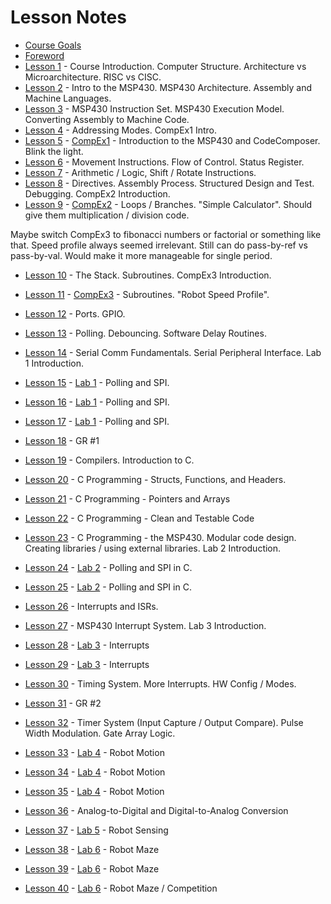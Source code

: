 # Lesson Notes

- [Course Goals](course_goals)
- [Foreword](foreword)
- [Lesson 1](L1/index.html) - Course Introduction. Computer Structure.  Architecture vs Microarchitecture.  RISC vs CISC.
- [Lesson 2](L2/) - Intro to the MSP430.  MSP430 Architecture.  Assembly and Machine Languages.
- [Lesson 3](L3/) - MSP430 Instruction Set.  MSP430 Execution Model.  Converting Assembly to Machine Code.
- [Lesson 4](L4/) - Addressing Modes.  CompEx1 Intro.
- [Lesson 5](L5/) - [CompEx1]() - Introduction to the MSP430 and CodeComposer.  Blink the light.
- [Lesson 6](L6/) - Movement Instructions.  Flow of Control.  Status Register.
- [Lesson 7](L7/) - Arithmetic / Logic, Shift / Rotate Instructions.
- [Lesson 8](L8/) - Directives.  Assembly Process.  Structured Design and Test.  Debugging.  CompEx2 Introduction.
- [Lesson 9](L9/) - [CompEx2]() - Loops / Branches.  "Simple Calculator".  Should give them multiplication / division code.

Maybe switch CompEx3 to fibonacci numbers or factorial or something like that.  Speed profile always seemed irrelevant.  Still can do pass-by-ref vs pass-by-val.  Would make it more manageable for single period.

- [Lesson 10](L10/) - The Stack.  Subroutines.  CompEx3 Introduction.
- [Lesson 11](L11/) - [CompEx3]() - Subroutines.  "Robot Speed Profile".
- [Lesson 12](L12/) - Ports.  GPIO.
- [Lesson 13](L13/) - Polling.  Debouncing.  Software Delay Routines.
- [Lesson 14](L14/) - Serial Comm Fundamentals.  Serial Peripheral Interface.  Lab 1 Introduction.
- [Lesson 15](L15/) - [Lab 1]() - Polling and SPI.

- [Lesson 16](L16/) - [Lab 1]() - Polling and SPI.
- [Lesson 17](L17/) - [Lab 1]() - Polling and SPI.
- [Lesson 18](L18/) - GR #1
- [Lesson 19](L19/) - Compilers.  Introduction to C.
- [Lesson 20](L20/) - C Programming - Structs, Functions, and Headers.
- [Lesson 21](L21/) - C Programming - Pointers and Arrays
- [Lesson 22](L22/) - C Programming - Clean and Testable Code
- [Lesson 23](L23/) - C Programming - the MSP430.  Modular code design.  Creating libraries / using external libraries.  Lab 2 Introduction.
- [Lesson 24](L24/) - [Lab 2]() - Polling and SPI in C.
- [Lesson 25](L25/) - [Lab 2]() - Polling and SPI in C.
- [Lesson 26](L26/) - Interrupts and ISRs.
- [Lesson 27](L27/) - MSP430 Interrupt System.  Lab 3 Introduction.
- [Lesson 28](L28/) - [Lab 3]() - Interrupts
- [Lesson 29](L29/) - [Lab 3]() - Interrupts
- [Lesson 30](L30/) - Timing System.  More Interrupts.  HW Config / Modes.
- [Lesson 31](L31/) - GR #2
- [Lesson 32](L32/) - Timer System (Input Capture / Output Compare).  Pulse Width Modulation.  Gate Array Logic.
- [Lesson 33](L33/) - [Lab 4]() - Robot Motion
- [Lesson 34](L34/) - [Lab 4]() - Robot Motion
- [Lesson 35](L35/) - [Lab 4]() - Robot Motion
- [Lesson 36](L36/) - Analog-to-Digital and Digital-to-Analog Conversion
- [Lesson 37](L37/) - [Lab 5]() - Robot Sensing
- [Lesson 38](L38/) - [Lab 6]() - Robot Maze
- [Lesson 39](L39/) - [Lab 6]() - Robot Maze
- [Lesson 40](L40/) - [Lab 6]() - Robot Maze / Competition
